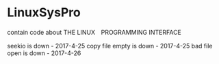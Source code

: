 # LinuxSysPro

contain code about THE LINUX　PROGRAMMING INTERFACE

seekio is down - 2017-4-25
copy file empty is down - 2017-4-25
bad file open is down - 2017-4-26
